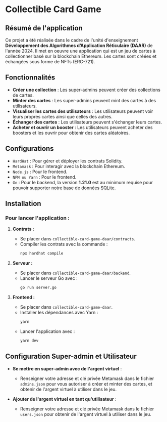 # Collectible Card Game

## Résumé de l'application
Ce projet a été réalisée dans le cadre de l'unité d'enseignement **Développement des Algorithmes d’Application Réticulaire (DAAR)** de l'année 2024. Il met en oeuvre une application qui est un jeu de cartes à collectionner basé sur la blockchain Ethereum. Les cartes sont créées et échangées sous forme de NFTs (ERC-721).

## Fonctionnalités
- **Créer une collection** : Les super-admins peuvent créer des collections de cartes.
- **Minter des cartes** : Les super-admins peuvent mint des cartes à des utilisateurs.
- **Visualiser les cartes des utilisateurs** : Les utilisateurs peuvent voir leurs propres cartes ainsi que celles des autres.
- **Échanger des cartes** : Les utilisateurs peuvent s'échanger leurs cartes.
- **Acheter et ouvrir un booster** : Les utilisateurs peuvent acheter des boosters et les ouvrir pour obtenir des cartes aléatoires.

## Configurations
- `HardHat` : Pour gérer et déployer les contrats Solidity.
- `Metamask` : Pour interagir avec la blockchain Ethereum.
- `Node.js` : Pour le frontend.
- `NPM ou Yarn` : Pour le frontend.
- `Go` : Pour le backend, la version **1.21.0** est au minimum requise pour pouvoir supporter notre base de données SQLite.

## Installation
### Pour lancer l'application :
1. **Contrats :**
   - Se placer dans `collectible-card-game-daar/contracts`.
   - Compiler les contrats avec la commande :
     ```bash
     npx hardhat compile
     ```

2. **Serveur :**
   - Se placer dans `collectible-card-game-daar/backend`.
   - Lancer le serveur Go avec :
     ```bash
     go run server.go
     ```

3. **Frontend :**
   - Se placer dans `collectible-card-game-daar`.
   - Installer les dépendances avec Yarn :
     ```bash
     yarn
     ```
   - Lancer l'application avec :
     ```bash
     yarn dev
     ```

## Configuration Super-admin et Utilisateur
- **Se mettre en super-admin avec de l'argent virtuel** :
  - Renseigner votre adresse et clé privée Metamask dans le fichier `admins.json` pour vous autoriser à créer et minter des cartes, et obtenir de l'argent virtuel à utiliser dans le jeu.

- **Ajouter de l'argent virtuel en tant qu'utilisateur** :
  - Renseigner votre adresse et clé privée Metamask dans le fichier `users.json` pour obtenir de l'argent virtuel à utiliser dans le jeu.

